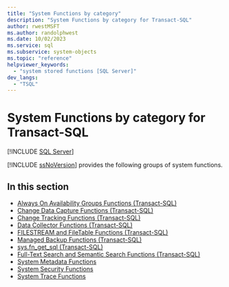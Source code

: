 ```yaml
---
title: "System Functions by category"
description: "System Functions by category for Transact-SQL"
author: rwestMSFT
ms.author: randolphwest
ms.date: 10/02/2023
ms.service: sql
ms.subservice: system-objects
ms.topic: "reference"
helpviewer_keywords:
  - "system stored functions [SQL Server]"
dev_langs:
  - "TSQL"
---
```

# System Functions by category for Transact-SQL

[!INCLUDE [SQL Server](../../includes/applies-to-version/sqlserver.md)]

[!INCLUDE [ssNoVersion](../../includes/ssnoversion-md.md)] provides the following groups of system functions.

## In this section

- [Always On Availability Groups Functions (Transact-SQL)](always-on-availability-groups-functions-transact-sql.md)
- [Change Data Capture Functions (Transact-SQL)](change-data-capture-functions-transact-sql.md)
- [Change Tracking Functions (Transact-SQL)](change-tracking-functions-transact-sql.md)
- [Data Collector Functions  (Transact-SQL)](data-collector-functions-transact-sql.md)
- [FILESTREAM and FileTable Functions (Transact-SQL)](filestream-and-filetable-functions-transact-sql.md)
- [Managed Backup Functions (Transact-SQL)](managed-backup-functions-transact-sql.md)
- [sys.fn_get_sql (Transact-SQL)](sys-fn-get-sql-transact-sql.md)
- [Full-Text Search and Semantic Search Functions (Transact-SQL)](full-text-search-and-semantic-search-functions-transact-sql.md)
- [System Metadata Functions](system-metadata-functions.md)
- [System Security Functions](system-security-functions.md)
- [System Trace Functions](system-trace-functions.md)
